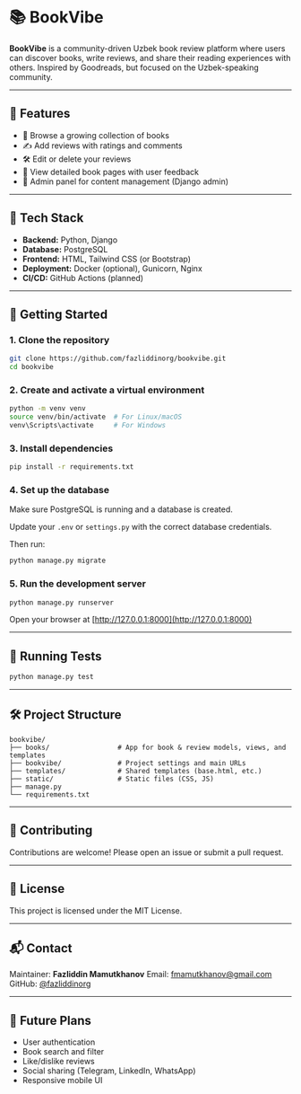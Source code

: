 
# 📚 BookVibe

**BookVibe** is a community-driven Uzbek book review platform where users can discover books, write reviews, and share their reading experiences with others. Inspired by Goodreads, but focused on the Uzbek-speaking community.

---

## 🌟 Features

- 🧠 Browse a growing collection of books
- ✍️ Add reviews with ratings and comments
- 🛠️ Edit or delete your reviews
- 📖 View detailed book pages with user feedback
- 🔐 Admin panel for content management (Django admin)

---

## 🧰 Tech Stack

- **Backend:** Python, Django
- **Database:** PostgreSQL
- **Frontend:** HTML, Tailwind CSS (or Bootstrap)
- **Deployment:** Docker (optional), Gunicorn, Nginx
- **CI/CD:** GitHub Actions (planned)

---

## 🚀 Getting Started

### 1. Clone the repository

```bash
git clone https://github.com/fazliddinorg/bookvibe.git
cd bookvibe
````

### 2. Create and activate a virtual environment

```bash
python -m venv venv
source venv/bin/activate  # For Linux/macOS
venv\Scripts\activate     # For Windows
```

### 3. Install dependencies

```bash
pip install -r requirements.txt
```

### 4. Set up the database

Make sure PostgreSQL is running and a database is created.

Update your `.env` or `settings.py` with the correct database credentials.

Then run:

```bash
python manage.py migrate
```

### 5. Run the development server

```bash
python manage.py runserver
```

Open your browser at [http://127.0.0.1:8000](http://127.0.0.1:8000)

---

## 🧪 Running Tests

```bash
python manage.py test
```

---

## 🛠️ Project Structure

```
bookvibe/
├── books/                 # App for book & review models, views, and templates
├── bookvibe/              # Project settings and main URLs
├── templates/             # Shared templates (base.html, etc.)
├── static/                # Static files (CSS, JS)
├── manage.py
└── requirements.txt
```

---

## 🤝 Contributing

Contributions are welcome! Please open an issue or submit a pull request.

---

## 📜 License

This project is licensed under the MIT License.

---

## 📬 Contact

Maintainer: **Fazliddin Mamutkhanov**
Email: [fmamutkhanov@gmail.com](mailto:fmamutkhanov@gmail.com)
GitHub: [@fazliddinorg](https://github.com/fazliddinorg)

---

## 🔮 Future Plans

* User authentication
* Book search and filter
* Like/dislike reviews
* Social sharing (Telegram, LinkedIn, WhatsApp)
* Responsive mobile UI

```
